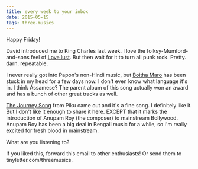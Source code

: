 ```yaml
---
title: every week to your inbox
date: 2015-05-15
tags: three-musics
---
```


Happy Friday!

David introduced me to King Charles last week. I love the folksy-Mumford-and-sons feel of <a href="https://www.youtube.com/watch?v=JN_cOsjErDE">Love lust</a>. But then wait for it to turn all punk rock. Pretty. darn. repeatable.

I never really got into Papon's non-Hindi music, but <a href="https://www.youtube.com/watch?v=eiWip1JzDI8">Boitha Maro</a> has been stuck in my head for a few days now. I don't even know what language it's in. I think Assamese? The parent album of this song actually won an award and has a bunch of other great tracks as well. 

<a href="https://www.youtube.com/watch?v=f1JB1IZHtuE">The Journey Song</a> from Piku came out and it's a fine song. I definitely like it. But I don't like it enough to share it here. EXCEPT that it marks the introduction of Anupam Roy (the composer) to mainstream Bollywood. Anupam Roy has been a big deal in Bengali music for a while, so I'm really excited for fresh blood in mainstream. 

What are you listening to?

If you liked this, forward this email to other enthusiasts! Or send them to tinyletter.com/threemusics.
